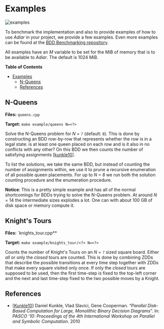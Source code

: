 # Examples
![examples](https://github.com/SSoelvsten/adiar/workflows/examples/badge.svg?branch=main)

To benchmark the implementation and also to provide examples of how to use
_Adiar_ in your project, we provide a few examples. Even more examples can be
found at the [BDD Benchmarking repository](https://github.com/SSoelvsten/bdd-benchmark).

All examples have an _M_ variable to be set for the MiB of memory that is to be
available to _Adiar_. The default is 1024 MiB.

<!-- markdown-toc start - Don't edit this section. Run M-x markdown-toc-refresh-toc -->
**Table of Contents**

- [Examples](#examples)
    - [N-Queens](#n-queens)
    - [References](#references)

<!-- markdown-toc end -->

## N-Queens

**Files:** `queens.cpp`

**Target:** `make example/queens N=<?>`

Solve the N-Queens problem for _N = `?`_ (default: `8`). This is done by
constructing an BDD row-by-row that represents whether the row is in a legal
state: is at least one queen placed on each row and is it also in no conflicts
with any other? On this BDD we then counts the number of satisfying
assignments [[kunkle10](#references)].

To list the solutions, we take the same BDD, but instead of counting the number
of assignments within, we use it to prune a recursive enumeration of all
possible queen placements. For up to _N = 8_ we run both the solution counting
procedure and the enumeration procedure.

**Notice**: This is a pretty simple example and has all of the normal
shortcomings for BDDs trying to solve the N-Queens problem. At around _N_ = 14
the intermediate sizes explodes a lot. One can with about 100 GB of disk space
or memory compute it.

## Knight's Tours

**Files:** `knights_tour.cpp**

**Target:** `make example/knights_tour/<?> N=<?>`

Counts the number of Knight's Tours on an _N = `?`_ sized square board. Either
_all_ or only the _closed_ tours are counted. This is done by combining ZDDs
that describe the possible transitions at every time step together with ZDDs
that make every square visited only once. If only the _closed_ tours are
supposed to be used, then the first time-step is fixed to the top-left corner
and the next and last time-step fixed to the two possible moves by a Knight.

## References

- [[Kunkle10](https://dl.acm.org/doi/abs/10.1145/1837210.1837222)] Daniel
  Kunkle, Vlad Slavici, Gene Cooperman. “_Parallel Disk-Based Computation for
  Large, Monolithic Binary Decision Diagrams_”. In: _PASCO '10: Proceedings of
  the 4th International Workshop on Parallel and Symbolic Computation_. 2010
